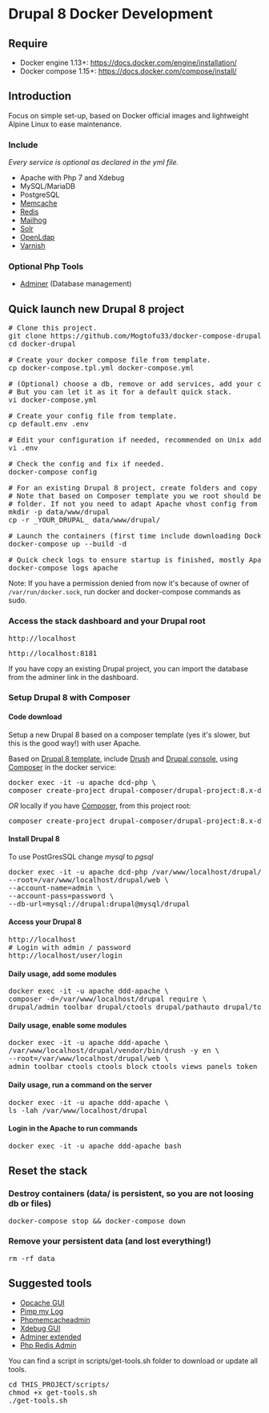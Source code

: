 # Drupal 8 Docker Development

## Require

* Docker engine 1.13+: https://docs.docker.com/engine/installation/
* Docker compose 1.15+: https://docs.docker.com/compose/install/

## Introduction

Focus on simple set-up, based on Docker official images and lightweight Alpine Linux to ease maintenance.

### Include
_Every service is optional as declared in the yml file._
* Apache with Php 7 and Xdebug
* MySQL/MariaDB
* PostgreSQL
* [Memcache](https://hub.docker.com/_/memcached)
* [Redis](https://redis.io/)
* [Mailhog](https://github.com/mailhog/MailHog)
* [Solr](http://lucene.apache.org/solr)
* [OpenLdap](https://www.openldap.org)
* [Varnish](https://varnish-cache.org)

### Optional Php Tools
* [Adminer](https://www.adminer.org) (Database management)

## Quick launch new Drupal 8 project

<pre>
# Clone this project.
git clone https://github.com/Mogtofu33/docker-compose-drupal.git docker-drupal
cd docker-drupal

# Create your docker compose file from template.
cp docker-compose.tpl.yml docker-compose.yml

# (Optional) choose a db, remove or add services, add your composer cache folder.
# But you can let it as it for a default quick stack.
vi docker-compose.yml

# Create your config file from template.
cp default.env .env

# Edit your configuration if needed, recommended on Unix add your local uid/gid.
vi .env

# Check the config and fix if needed.
docker-compose config

# For an existing Drupal 8 project, create folders and copy it in
# Note that based on Composer template you we root should be under _drupal/web_
# folder. If not you need to adapt Apache vhost config from config/apache/vhost.conf
mkdir -p data/www/drupal
cp -r _YOUR_DRUPAL_ data/www/drupal/

# Launch the containers (first time include downloading Docker images).
docker-compose up --build -d

# Quick check logs to ensure startup is finished, mostly Apache.
docker-compose logs apache
</pre>

Note: If you have a permission denied from now it's because of owner of <code>/var/run/docker.sock</code>, run docker and docker-compose commands as sudo.

### Access the stack dashboard and your Drupal root

<pre>
http://localhost
</pre>
<pre>
http://localhost:8181
</pre>

If you have copy an existing Drupal project, you can import the database from the adminer link in the dashboard.

### Setup Drupal 8 with Composer

#### Code download

Setup a new Drupal 8 based on a composer template (yes it's slower, but this is the good way!) with user Apache.

Based on [Drupal 8 template](https://github.com/drupal-composer/drupal-project), include [Drush](http://www.drush.org) and [Drupal console](https://drupalconsole.com/), using [Composer](https://getcomposer.org) in the docker service:

<pre>
docker exec -it -u apache dcd-php \
composer create-project drupal-composer/drupal-project:8.x-dev /var/www/localhost/drupal --stability dev --no-interaction
</pre>

_OR_ locally if you have [Composer](https://getcomposer.org/download/), from this project root:
<pre>
composer create-project drupal-composer/drupal-project:8.x-dev data/www/drupal --stability dev --no-interaction
</pre>

#### Install Drupal 8

To use PostGresSQL change _mysql_ to _pgsql_

<pre>
docker exec -it -u apache dcd-php /var/www/localhost/drupal/vendor/bin/drush -y si \
--root=/var/www/localhost/drupal/web \
--account-name=admin \
--account-pass=password \
--db-url=mysql://drupal:drupal@mysql/drupal
</pre>

#### Access your Drupal 8

<pre>
http://localhost
# Login with admin / password
http://localhost/user/login
</pre>

#### Daily usage, add some modules

<pre>
docker exec -it -u apache ddd-apache \
composer -d=/var/www/localhost/drupal require \
drupal/admin_toolbar drupal/ctools drupal/pathauto drupal/token drupal/panels
</pre>

#### Daily usage, enable some modules

<pre>
docker exec -it -u apache ddd-apache \
/var/www/localhost/drupal/vendor/bin/drush -y en \
--root=/var/www/localhost/drupal/web \
admin_toolbar ctools ctools_block ctools_views panels token pathauto
</pre>

#### Daily usage, run a command on the server

<pre>
docker exec -it -u apache ddd-apache \
ls -lah /var/www/localhost/drupal
</pre>

#### Login in the Apache to run commands
<pre>
docker exec -it -u apache ddd-apache bash
</pre>

## Reset the stack

### Destroy containers (data/ is persistent, so you are not loosing db or files)
<pre>docker-compose stop && docker-compose down</pre>

### Remove your persistent data (and lost everything!)
<pre>rm -rf data</pre>

## Suggested tools

* [Opcache GUI](https://github.com/amnuts/opcache-gui)
* [Pimp my Log](http://pimpmylog.com/)
* [Phpmemcacheadmin](https://github.com/wp-cloud/phpmemcacheadmin)
* [Xdebug GUI](https://github.com/splitbrain/xdebug-trace-tree)
* [Adminer extended](https://github.com/dg/adminer-custom)
* [Php Redis Admin](https://github.com/ErikDubbelboer/phpRedisAdmin)

You can find a script in scripts/get-tools.sh folder to download or update all tools.
<pre>
cd THIS_PROJECT/scripts/
chmod +x get-tools.sh
./get-tools.sh
</pre>
